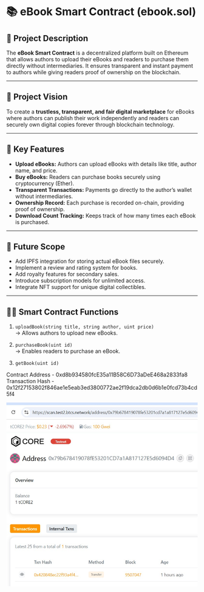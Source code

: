 # 📚 eBook Smart Contract (ebook.sol)

## 🧾 Project Description
The **eBook Smart Contract** is a decentralized platform built on Ethereum that allows authors to upload their eBooks and readers to purchase them directly without intermediaries. It ensures transparent and instant payment to authors while giving readers proof of ownership on the blockchain.

---

## 🎯 Project Vision
To create a **trustless, transparent, and fair digital marketplace** for eBooks where authors can publish their work independently and readers can securely own digital copies forever through blockchain technology.

---

## 🌟 Key Features
- **Upload eBooks:** Authors can upload eBooks with details like title, author name, and price.  
- **Buy eBooks:** Readers can purchase books securely using cryptocurrency (Ether).  
- **Transparent Transactions:** Payments go directly to the author’s wallet without intermediaries.  
- **Ownership Record:** Each purchase is recorded on-chain, providing proof of ownership.  
- **Download Count Tracking:** Keeps track of how many times each eBook is purchased.

---

## 🚀 Future Scope
- Add IPFS integration for storing actual eBook files securely.  
- Implement a review and rating system for books.  
- Add royalty features for secondary sales.  
- Introduce subscription models for unlimited access.  
- Integrate NFT support for unique digital collectibles.

---

## 🧑‍💻 Smart Contract Functions
1. `uploadBook(string title, string author, uint price)`  
   → Allows authors to upload new eBooks.

2. `purchaseBook(uint id)`  
   → Enables readers to purchase an eBook.

3. `getBook(uint id)`  



Contract Address - 0xd8b934580fcE35a11B58C6D73aDeE468a2833fa8
Transaction Hash - 0x12f27153802f846ae1e5eab3ed3800772ae2f19dca2db0d6b1e0fcd73b4cd5f4

![Project Preview](IMG-20251031-WA0002.jpg)
